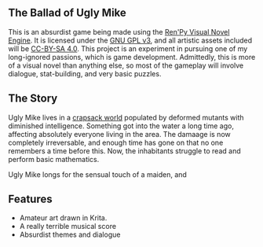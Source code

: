 ## The Ballad of Ugly Mike

This is an absurdist game being made using the [Ren'Py Visual Novel Engine](https://en.wikipedia.org/wiki/Ren%27Py). It is licensed under the [GNU GPL v3](http://www.gnu.org/licenses/gpl-3.0.en.html), and all artistic assets included will be [CC-BY-SA 4.0](https://creativecommons.org/licenses/by-sa/4.0/). This project is an experiment in pursuing one of my long-ignored passions, which is game development. Admittedly, this is more of a visual novel than anything else, so most of the gameplay will involve dialogue, stat-building, and very basic puzzles.

## The Story

Ugly Mike lives in a [crapsack world](http://tvtropes.org/pmwiki/pmwiki.php/Main/CrapsackWorld) populated by deformed mutants with diminished intelligence. Something got into the water a long time ago, affecting absolutely everyone living in the area. The damaage is now completely irreversable, and enough time has gone on that no one remembers a time before this. Now, the inhabitants struggle to read and perform basic mathematics.

Ugly Mike longs for the sensual touch of a maiden, and 

## Features
  
* Amateur art drawn in Krita.
* A really terrible musical score
* Absurdist themes and dialogue